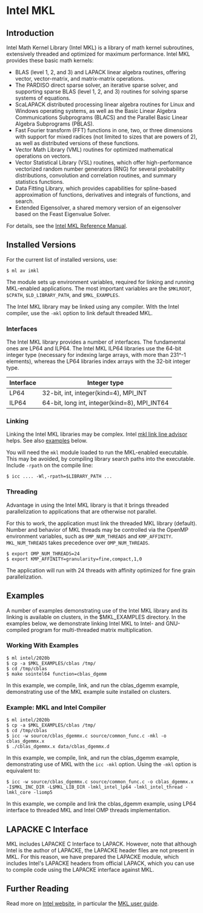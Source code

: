 # Intel MKL

## Introduction

Intel Math Kernel Library (Intel MKL) is a library of math kernel subroutines, extensively threaded and optimized for maximum performance. Intel MKL provides these basic math kernels:

* BLAS (level 1, 2, and 3) and LAPACK linear algebra routines, offering vector, vector-matrix, and matrix-matrix operations.
* The PARDISO direct sparse solver, an iterative sparse solver, and supporting sparse BLAS (level 1, 2, and 3) routines for solving sparse systems of equations.
* ScaLAPACK distributed processing linear algebra routines for Linux and Windows operating systems, as well as the Basic Linear Algebra Communications Subprograms (BLACS) and the Parallel Basic Linear Algebra Subprograms (PBLAS).
* Fast Fourier transform (FFT) functions in one, two, or three dimensions with support for mixed radices (not limited to sizes that are powers of 2), as well as distributed versions of these functions.
* Vector Math Library (VML) routines for optimized mathematical operations on vectors.
* Vector Statistical Library (VSL) routines, which offer high-performance vectorized random number generators (RNG) for several probability distributions, convolution and correlation routines, and summary statistics functions.
* Data Fitting Library, which provides capabilities for spline-based approximation of functions, derivatives and integrals of functions, and search.
* Extended Eigensolver, a shared memory version of an eigensolver based on the Feast Eigenvalue Solver.

For details, see the [Intel MKL Reference Manual][a].

## Installed Versions

For the current list of installed versions, use:

```console
$ ml av imkl
```

The module sets up environment variables, required for linking and running MKL-enabled applications. The most important variables are the `$MKLROOT`, `$CPATH`, `$LD_LIBRARY_PATH`, and `$MKL_EXAMPLES`.

The Intel MKL library may be linked using any compiler. With the Intel compiler, use the `-mkl` option to link default threaded MKL.

### Interfaces

The Intel MKL library provides a number of interfaces. The fundamental ones are LP64 and ILP64. The Intel MKL ILP64 libraries use the 64-bit integer type (necessary for indexing large arrays, with more than 231^-1 elements), whereas the LP64 libraries index arrays with the 32-bit integer type.

| Interface | Integer type                                 |
| --------- | -------------------------------------------- |
| LP64      | 32-bit, int, integer(kind=4), MPI_INT        |
| ILP64     | 64-bit, long int, integer(kind=8), MPI_INT64 |

### Linking

Linking the Intel MKL libraries may be complex. Intel [mkl link line advisor][b] helps. See also [examples][1] below.

You will need the `mkl` module loaded to run the MKL-enabled executable. This may be avoided, by compiling library search paths into the executable. Include `-rpath` on the compile line:

```console
$ icc .... -Wl,-rpath=$LIBRARY_PATH ...
```

### Threading

Advantage in using the Intel MKL library is that it brings threaded parallelization to applications that are otherwise not parallel.

For this to work, the application must link the threaded MKL library (default). Number and behavior of MKL threads may be controlled via the OpenMP environment variables, such as `OMP_NUM_THREADS` and `KMP_AFFINITY`. `MKL_NUM_THREADS` takes precedence over `OMP_NUM_THREADS`.

```console
$ export OMP_NUM_THREADS=24
$ export KMP_AFFINITY=granularity=fine,compact,1,0
```

The application will run with 24 threads with affinity optimized for fine grain parallelization.

## Examples

A number of examples demonstrating use of the Intel MKL library and its linking is available on clusters, in the $MKL_EXAMPLES directory. In the examples below, we demonstrate linking Intel MKL to Intel- and GNU-compiled program for multi-threaded matrix multiplication.

### Working With Examples

```console
$ ml intel/2020b
$ cp -a $MKL_EXAMPLES/cblas /tmp/
$ cd /tmp/cblas
$ make sointel64 function=cblas_dgemm
```

In this example, we compile, link, and run the cblas_dgemm example, demonstrating use of the MKL example suite installed on clusters.

### Example: MKL and Intel Compiler

```console
$ ml intel/2020b
$ cp -a $MKL_EXAMPLES/cblas /tmp/
$ cd /tmp/cblas
$ icc -w source/cblas_dgemmx.c source/common_func.c -mkl -o cblas_dgemmx.x
$ ./cblas_dgemmx.x data/cblas_dgemmx.d
```

In this example, we compile, link, and run the cblas_dgemm example, demonstrating use of MKL with the `icc -mkl` option. Using the `-mkl` option is equivalent to:

```console
$ icc -w source/cblas_dgemmx.c source/common_func.c -o cblas_dgemmx.x -I$MKL_INC_DIR -L$MKL_LIB_DIR -lmkl_intel_lp64 -lmkl_intel_thread -lmkl_core -liomp5
```

In this example, we compile and link the cblas_dgemm example, using LP64 interface to threaded MKL and Intel OMP threads implementation.

## LAPACKE C Interface

MKL includes LAPACKE C Interface to LAPACK. However, note that although Intel is the author of LAPACKE, the LAPACKE header files are not present in MKL. For this reason, we have prepared the LAPACKE module, which includes Intel's LAPACKE headers from official LAPACK, which you can use to compile code using the LAPACKE interface against MKL.

## Further Reading

Read more on [Intel website][c], in particular the [MKL user guide][d].

[1]: #examples

[a]: http://software.intel.com/sites/products/documentation/doclib/mkl_sa/11/mklman/index.htm
[b]: http://software.intel.com/en-us/articles/intel-mkl-link-line-advisor
[c]: http://software.intel.com/en-us/intel-mkl
[d]: https://software.intel.com/en-us/intel-mkl/documentation/linux
